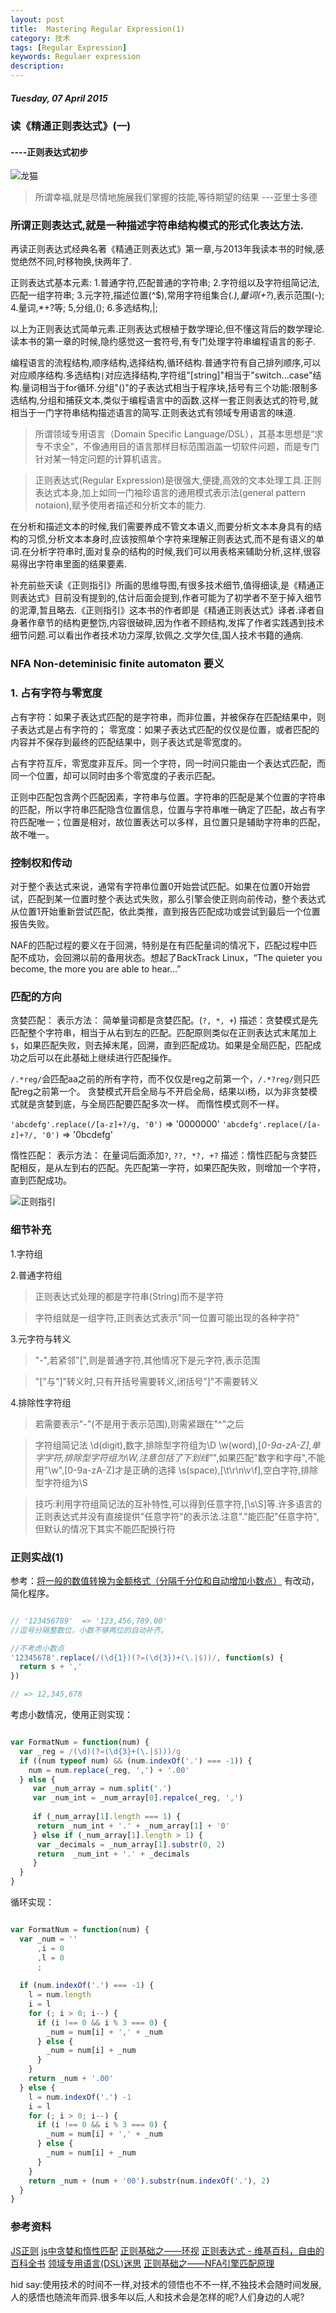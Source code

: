 ```yaml
---
layout: post
title:  Mastering Regular Expression(1)
category: 技术
tags: [Regular Expression]
keywords: Regulaer expression 
description: 
---
```


##### Tuesday, 07 April 2015

### 读《精通正则表达式》(一)

#### ----正则表达式初步

![龙猫](/../../assets/img/tech/2015/longmao.jpg)

> 所谓幸福,就是尽情地施展我们掌握的技能,等待期望的结果
---亚里士多德


### 所谓正则表达式,就是一种描述字符串结构模式的形式化表达方法.

再读正则表达式经典名著《精通正则表达式》第一章,与2013年我读本书的时候,感觉绝然不同,时移物换,快两年了.

正则表达式基本元素:
1.普通字符,匹配普通的字符串;
2.字符组以及字符组简记法,匹配一组字符串;
3.元字符,描述位置(^$),常用字符组集合(*.),量词(+?*),表示范围(-);
4.量词,*+?等;
5,分组,();
6.多选结构,|;

以上为正则表达式简单元素.正则表达式根植于数学理论,但不懂这背后的数学理论.读本书的第一章的时候,隐约感觉这一套符号,有专门处理字符串编程语言的影子.

编程语言的流程结构,顺序结构,选择结构,循环结构.普通字符有自己排列顺序,可以对应顺序结构.多选结构`|`对应选择结构,字符组"[string]"相当于"switch...case"结构.量词相当于for循环.分组"()"的子表达式相当于程序块,括号有三个功能:限制多选结构,分组和捕获文本,类似于编程语言中的函数.这样一套正则表达式的符号,就相当于一门字符串结构描述语言的简写.正则表达式有领域专用语言的味道.

> 所谓领域专用语言（Domain Specific Language/DSL），其基本思想是“求专不求全”，不像通用目的语言那样目标范围涵盖一切软件问题，而是专门针对某一特定问题的计算机语言。

> 正则表达式(Regular Expression)是很强大,便捷,高效的文本处理工具.正则表达式本身,加上如同一门袖珍语言的通用模式表示法(general pattern notaion),赋予使用者描述和分析文本的能力.

在分析和描述文本的时候,我们需要养成不管文本语义,而要分析文本本身具有的结构的习惯,分析文本本身时,应该按照单个字符来理解正则表达式,而不是有语义的单词.在分析字符串时,面对复杂的结构的时候,我们可以用表格来辅助分析,这样,很容易得出字符串里面的结果要素.

补充前些天读《正则指引》所画的思维导图,有很多技术细节,值得细读,是《精通正则表达式》目前没有提到的,估计后面会提到,作者可能为了初学者不至于掉入细节的泥潭,暂且略去.《正则指引》这本书的作者即是《精通正则表达式》译者.译者自身著作章节的结构更整饬,内容很破碎,因为作者不顾结构,发挥了作者实践遇到技术细节问题.可以看出作者技术功力深厚,钦佩之.文学欠佳,国人技术书籍的通病.

### NFA Non-deteminisic finite automaton 要义

### 1. 占有字符与零宽度
占有字符：如果子表达式匹配的是字符串，而非位置，并被保存在匹配结果中，则子表达式是占有字符的；
零宽度：如果子表达式匹配的仅仅是位置，或者匹配的内容并不保存到最终的匹配结果中，则子表达式是零宽度的。

占有字符互斥，零宽度非互斥。同一个字符，同一时间只能由一个表达式匹配，而同一个位置，却可以同时由多个零宽度的子表示匹配。

正则中匹配包含两个匹配因素，字符串与位置。字符串的匹配是某个位置的字符串的匹配，所以字符串匹配隐含位置信息，位置与字符串唯一确定了匹配，故占有字符匹配唯一；位置是相对，故位置表达可以多样，且位置只是辅助字符串的匹配，故不唯一。

### 控制权和传动
对于整个表达式来说，通常有字符串位置0开始尝试匹配。如果在位置0开始尝试，匹配到某一位置时整个表达式失败，那么引擎会使正则向前传动，整个表达式从位置1开始重新尝试匹配，依此类推，直到报告匹配成功或尝试到最后一个位置报告失败。

NAF的匹配过程的要义在于回溯，特别是在有匹配量词的情况下，匹配过程中匹配不成功，会回溯以前的备用状态。想起了BackTrack Linux，“The quieter you become, the more you are able to hear...”

### 匹配的方向

贪婪匹配：
表示方法： 简单量词都是贪婪匹配。(`?, *, +`)
描述：贪婪模式是先匹配整个字符串，相当于从右到左的匹配。匹配原则类似在正则表达式末尾加上`$`，如果匹配失败，则去掉末尾，回溯，直到匹配成功。如果是全局匹配，匹配成功之后可以在此基础上继续进行匹配操作。

`/.*reg/`会匹配aa之前的所有字符，而不仅仅是reg之前第一个，`/.*?reg/`则只匹配reg之前第一个。
贪婪模式开启全局与不开启全局，结果以i杨，以为非贪婪模式就是贪婪到底，与全局匹配要匹配多次一样。
而惰性模式则不一样。

`'abcdefg'.replace(/[a-z]+?/g, '0')` => '0000000'
`'abcdefg'.replace(/[a-z]+?/, '0')` => '0bcdefg'

惰性匹配：
表示方法： 在量词后面添加`?`, `??, *?, +?`
描述：惰性匹配与贪婪匹配相反，是从左到右的匹配。先匹配第一字符，如果匹配失败，则增加一个字符，直到匹配成功。


![正则指引](/../../assets/img/tech/2015/RegularExpression_0.png)

### 细节补充

1.字符组

2.普通字符组

> 正则表达式处理的都是字符串(String)而不是字符

> 字符组就是一组字符,正则表达式表示"同一位置可能出现的各种字符"

3.元字符与转义

> "-",若紧邻"[",则是普通字符,其他情况下是元字符,表示范围

> "["与"]"转义时,只有开括号需要转义,闭括号"]"不需要转义

4.排除性字符组

> 若需要表示"-"(不是用于表示范围),则需紧跟在"^"之后

> 字符组简记法
> \d(digit),数字,排除型字符组为\D
> \w(word),[_0-9a-zA-Z],单字字符,排除型字符组为\W,注意包括了下划线"_",如果匹配"数字和字母",不能用"\w",[0-9a-zA-Z]才是正确的选择
> \s(space),[\t\r\n\v\f],空白字符,排除型字符组为\S

> 技巧:利用字符组简记法的互补特性,可以得到任意字符,[\s\S]等.许多语言的正则表达式并没有直接提供"任意字符"的表示法.注意"."能匹配"任意字符",但默认的情况下其实不能匹配换行符

### 正则实战(1)

参考：[将一般的数值转换为金额格式（分隔千分位和自动增加小数点）](http://www.cnblogs.com/mofish/p/3188203.html)
有改动，简化程序。

````javascript

// '123456789'  => '123,456,789.00'
//逗号分隔整数位，小数不够两位的自动补齐。

//不考虑小数点
'12345678'.replace(/(\d{1})(?=(\d{3})+(\.|$))/, function(s) {
  return s + ','
})

// => 12,345,678
````

考虑小数情况，使用正则实现：

````javascript

var FormatNum = function(num) {
  var _reg = /(\d)(?=(\d{3}+(\.|$)))/g
  if ((num typeof num) && (num.indexOf('.') === -1)) {
    num = num.replace(_reg, ',') + '.00'
  } else {
     var _num_array = num.split('.')
     var _num_int = _num_array[0].repalce(_reg, ',')
     
     if (_num_array[1].length === 1) {
      return _num_int + '.' + _num_array[1] + '0'
     } else if (_num_array[1].length > 1) {
      var _decimals = _num_array[1].substr(0, 2)
      return  _num_int + '.' + _decimals
     }
  }
}

````

循环实现：

````javascript

var FormatNum = function(num) {
  var _num = ''
      ,i = 0
      ,l = 0
      ;
  
  if (num.indexOf('.') === -1) {
    l = num.length
    i = l
    for (; i > 0; i--) {
      if (i !== 0 && i % 3 === 0) {
        _num = num[i] + ',' + _num
      } else {
        _num = num[i] + _num
      }
    }
    return _num + '.00'
  } else {
    l = num.indexOf('.') -1
    i = l
    for (; i > 0; i--) {
      if (i !== 0 && i % 3 === 0) {
        _num = num[i] + ',' + _num
      } else {
        _num = num[i] + _num
      }
    }
    return _num + (num + '00').substr(num.indexOf('.'), 2)
  }
} 

````


### 参考资料

[JS正则](https://www.gitbook.com/book/longze/javascript-regexp/details)
[js中贪婪和惰性匹配](http://www.cnblogs.com/zera/archive/2013/01/14/2860121.html)
[正则基础之——环视](http://blog.csdn.net/lxcnn/article/details/4304754)
[正则表达式 - 维基百科，自由的百科全书](http://zh.wikipedia.org/wiki/%E6%AD%A3%E5%88%99%E8%A1%A8%E8%BE%BE%E5%BC%8F)
[领域专用语言(DSL)迷思](http://www.infoq.com/cn/articles/dsl-discussion)
[正则基础之——NFA引擎匹配原理](http://blog.csdn.net/lxcnn/article/details/4304651)

hid say:使用技术的时间不一样,对技术的领悟也不不一样,不独技术会随时间发展,人的感悟也随流年而异.很多年以后,人和技术会是怎样的呢?人们身边的人呢?



